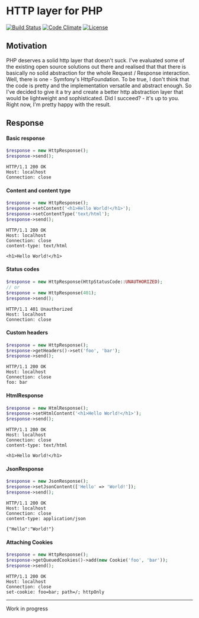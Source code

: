 # HTTP layer for PHP

[![Build Status](https://travis-ci.org/weew/php-http.svg?branch=master)](https://travis-ci.org/weew/php-http)
[![Code Climate](https://codeclimate.com/github/weew/php-http/badges/gpa.svg)](https://codeclimate.com/github/weew/php-http)
[![License](https://poser.pugx.org/weew/php-http/license)](https://packagist.org/packages/weew/php-http)

## Motivation

PHP deserves a solid http layer that doesn't suck. I've evaluated some of the existing open source solutions out there and realised that that there is basically no solid abstraction for the whole Request / Response interaction. Well, there is one - Symfony's HttpFoundation. To be true, I don't think that the code is pretty and the implementation versatile and abstract enough. So I've decided to give it a try and create a better http abstraction layer that would be lightweight and sophisticated. Did I succeed? - it's up to you. Right now, I'm pretty happy with the result.

## Response

#### Basic response

```php
$response = new HttpResponse();
$response->send();
```
```
HTTP/1.1 200 OK
Host: localhost
Connection: close
```

#### Content and content type

```php
$response = new HttpResponse();
$response->setContent('<h1>Hello World!</h1>');
$response->setContentType('text/html');
$response->send();
```
```
HTTP/1.1 200 OK
Host: localhost
Connection: close
content-type: text/html

<h1>Hello World!</h1>
```

#### Status codes

```php
$response = new HttpResponse(HttpStatusCode::UNAUTHORIZED);
// or
$response = new HttpResponse(401);
$response->send();
```
```
HTTP/1.1 401 Unauthorized
Host: localhost
Connection: close
```

#### Custom headers

```php
$response = new HttpResponse();
$response->getHeaders()->set('foo', 'bar');
$response->send();
```
```
HTTP/1.1 200 OK
Host: localhost
Connection: close
foo: bar
```

#### HtmlResponse

```php
$response = new HtmlResponse();
$response->setHtmlContent('<h1>Hello World!</h1>');
$response->send();
```
```
HTTP/1.1 200 OK
Host: localhost
Connection: close
content-type: text/html

<h1>Hello World!</h1>
```

#### JsonResponse

```php
$response = new JsonResponse();
$response->setJsonContent(['Hello' => 'World!']);
$response->send();
```
```
HTTP/1.1 200 OK
Host: localhost
Connection: close
content-type: application/json

{"Hello":"World!"}
```

#### Attaching Cookies

```php
$response = new HttpResponse();
$response->getQueuedCookies()->add(new Cookie('foo', 'bar'));
$response->send();
```
```
HTTP/1.1 200 OK
Host: localhost
Connection: close
set-cookie: foo=bar; path=/; httpOnly
```

---

Work in progress
